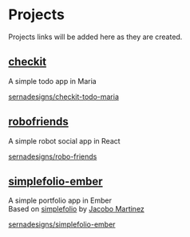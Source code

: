 # Projects

Projects links will be added here as they are created.

## [checkit](./checkit/src/index.html)

A simple todo app in Maria  

[sernadesigns/checkit-todo-maria](https://github.com/sernadesigns/checkit-todo-maria)

## [robofriends](./robofriends/index.html)

A simple robot social app in React  

[sernadesigns/robo-friends](https://github.com/sernadesigns/robo-friends)

## [simplefolio-ember](./simplefolio-ember/index.html)

A simple portfolio app in Ember  
Based on [simplefolio](https://github.com/cobidev/simplefolio) by [Jacobo Martinez](https://github.com/cobidev)  

[sernadesigns/simplefolio-ember](https://github.com/sernadesigns/simplefolio-ember)